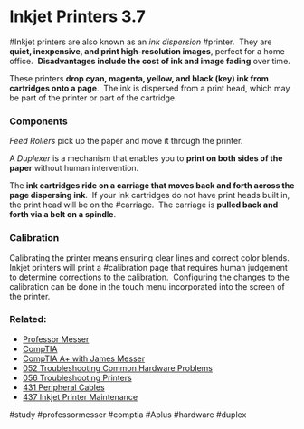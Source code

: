 # Inkjet Printers 3.7

#Inkjet printers are also known as an *ink dispersion* #printer.  They are **quiet, inexpensive, and print high-resolution images**, perfect for a home office.  **Disadvantages include the cost of ink and image fading** over time.

These printers **drop cyan, magenta, yellow, and black (key) ink from cartridges onto a page**.  The ink is dispersed from a print head, which may be part of the printer or part of the cartridge.

### Components

*Feed Rollers* pick up the paper and move it through the printer. 

A *Duplexer* is a mechanism that enables you to **print on both sides of the paper** without human intervention.

The **ink cartridges ride on a carriage that moves back and forth across the page dispersing ink**.  If your ink cartridges do not have print heads built in, the print head will be on the #carriage.  The carriage is **pulled back and forth via a belt on a spindle**.

### Calibration

Calibrating the printer means ensuring clear lines and correct color blends.  Inkjet printers will print a #calibration page that requires human judgement to determine corrections to the calibration.  Configuring the changes to the calibration can be done in the touch menu incorporated into the screen of the printer.

### Related:

- [Professor Messer](https://www.professormesser.com/free-a-plus-training/220-1101/220-1101-video/inkjet-printers-220-1101/ "Professor Messer A+ Guide")
- [CompTIA](https://www.comptia.org/ "CompTIA Homepage")
- [CompTIA A+ with James Messer](CompTIA%20A+%20with%20James%20Messer.md)
- [052 Troubleshooting Common Hardware Problems](052%20Troubleshooting%20Common%20Hardware%20Problems.md)
- [056 Troubleshooting Printers](056%20Troubleshooting%20Printers.md)
- [431 Peripheral Cables](431%20Peripheral%20Cables.md)
- [437 Inkjet Printer Maintenance](437%20Inkjet%20Printer%20Maintenance.md)

#study #professormesser #comptia #Aplus #hardware #duplex